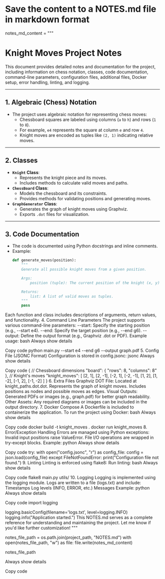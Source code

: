 # Save the content to a NOTES.md file in markdown format

notes_md_content = """
# Knight Moves Project Notes

This document provides detailed notes and documentation for the project, including information on chess notation, classes, code documentation, command-line parameters, configuration files, additional files, Docker setup, error handling, linting, and logging.

---

## **1. Algebraic (Chess) Notation**
- The project uses algebraic notation for representing chess moves:
  - Chessboard squares are labeled using columns (`a` to `h`) and rows (`1` to `8`).
  - For example, `e4` represents the square at column `e` and row `4`.
  - Knight moves are encoded as tuples like `(2, 1)` indicating relative moves.

---

## **2. Classes**
- **`Knight` Class**:
  - Represents the knight piece and its moves.
  - Includes methods to calculate valid moves and paths.
- **`ChessBoard` Class**:
  - Models the chessboard and its constraints.
  - Provides methods for validating positions and generating moves.
- **`GraphGenerator` Class**:
  - Generates the graph of knight moves using Graphviz.
  - Exports `.dot` files for visualization.

---

## **3. Code Documentation**
- The code is documented using Python docstrings and inline comments.
- Example:
  ```python
  def generate_moves(position):
      """
      Generate all possible knight moves from a given position.

      Args:
          position (tuple): The current position of the knight (x, y).

      Returns:
          list: A list of valid moves as tuples.
      """
      pass
Each function and class includes descriptions of arguments, return values, and functionality.
4. Command Line Parameters
The project supports various command-line parameters:
--start: Specify the starting position (e.g., --start e4).
--end: Specify the target position (e.g., --end g6).
--output: Define the output format (e.g., Graphviz .dot or PDF).
Example usage:
bash
Always show details

Copy code
python main.py --start e4 --end g6 --output graph.pdf
5. Config File (JSONC Format)
Configuration is stored in config.jsonc:
jsonc
Always show details

Copy code
{
    // Chessboard dimensions
    "board": {
        "rows": 8,
        "columns": 8"
    },
    // Knight's moves
    "knight_moves": [
        [2, 1], [2, -1], [-2, 1], [-2, -1],
        [1, 2], [1, -2], [-1, 2], [-1, -2]
    ]
}
6. Extra Files
Graphviz DOT File:
Located at knight_paths.dot.dot.
Represents the graph of knight moves.
Includes positions as nodes and possible moves as edges.
Visual Outputs:
Generated PDFs or images (e.g., graph.pdf) for better graph readability.
Other Assets:
Any required diagrams or images can be included in the output directory.
7. Docker Compose
A Dockerfile is included to containerize the application.
To run the project using Docker:
bash
Always show details

Copy code
docker build -t knight_moves .
docker run knight_moves
8. Error/Exception Handling
Errors are managed using Python exceptions:
Invalid input positions raise ValueError.
File I/O operations are wrapped in try-except blocks.
Example:
python
Always show details

Copy code
try:
    with open("config.jsonc", "r") as config_file:
        config = json.load(config_file)
except FileNotFoundError:
    print("Configuration file not found.")
9. Linting
Linting is enforced using flake8:
Run linting:
bash
Always show details

Copy code
flake8 main.py utils/
10. Logging
Logging is implemented using the logging module.
Logs are written to a file (logs.txt) and include:
Timestamps
Log levels (INFO, ERROR, etc.)
Messages
Example:
python
Always show details

Copy code
import logging

logging.basicConfig(filename='logs.txt', level=logging.INFO)
logging.info("Application started.")
This NOTES.md serves as a complete reference for understanding and maintaining the project. Let me know if you'd like further customization! """

notes_file_path = os.path.join(project_path, "NOTES.md") with open(notes_file_path, "w") as file: file.write(notes_md_content)

notes_file_path

Always show details

Copy code
